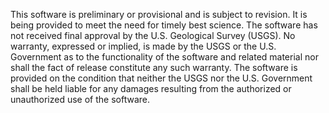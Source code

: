 This software is preliminary or provisional and is subject to revision. It is being provided to meet the need for timely best science. The 
software has not received final approval by the U.S. Geological Survey (USGS). No warranty, expressed or implied, is made by the USGS or the 
U.S. Government as to the functionality of the software and related material nor shall the fact of release constitute any such warranty. The 
software is provided on the condition that neither the USGS nor the U.S. Government shall be held liable for any damages resulting from the 
authorized or unauthorized use of the software.
